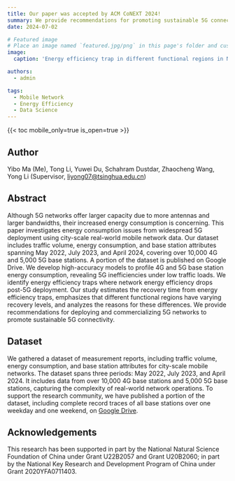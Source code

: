 ```yaml
---
title: Our paper was accepted by ACM CoNEXT 2024!
summary: We provide recommendations for promoting sustainable 5G connectivity. 
date: 2024-07-02

# Featured image
# Place an image named `featured.jpg/png` in this page's folder and customize its options here.
image:
  caption: 'Energy efficiency trap in different functional regions in Nanchang.'

authors:
  - admin

tags:
  - Mobile Network
  - Energy Efficiency
  - Data Science
---
```


{{< toc mobile_only=true is_open=true >}}

## Author

Yibo Ma (Me), Tong Li, Yuwei Du, Schahram Dustdar, Zhaocheng Wang, Yong Li (Supervisor, liyong07@tsinghua.edu.cn)

## Abstract

Although 5G networks offer larger capacity due to more antennas and larger bandwidths, their increased energy consumption is concerning. This paper investigates energy consumption issues from widespread 5G deployment using city-scale real-world mobile network data. Our dataset includes traffic volume, energy consumption, and base station attributes spanning May 2022, July 2023, and April 2024, covering over 10,000 4G and 5,000 5G base stations. A portion of the dataset is published on Google Drive. We develop high-accuracy models to profile 4G and 5G base station energy consumption, revealing 5G inefficiencies under low traffic loads. We identify energy efficiency traps where network energy efficiency drops post-5G deployment. Our study estimates the recovery time from energy efficiency traps, emphasizes that different functional regions have varying recovery levels, and analyzes the reasons for these differences. We provide recommendations for deploying and commercializing 5G networks to promote sustainable 5G connectivity.

## Dataset

We gathered a dataset of measurement reports, including traffic volume, energy consumption, and base station attributes for city-scale mobile networks. The dataset spans three periods: May 2022, July 2023, and April 2024. It includes data from over 10,000 4G base stations and 5,000 5G base stations, capturing the complexity of real-world network operations. To support the research community, we have published a portion of the dataset, including complete record traces of all base stations over one weekday and one weekend, on [Google Drive](https://drive.google.com/drive/folders/1_vdhbsc8f2guewCKGeRaWBU9fk88FMj5).

## Acknowledgements

This research has been supported in part by the National Natural Science Foundation of China under Grant U22B2057 and Grant U20B2060; in part by the National Key Research and Development Program of China under Grant 2020YFA0711403.

